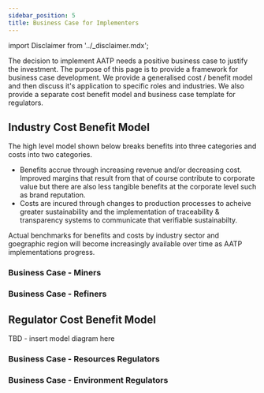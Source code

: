 ```yaml
---
sidebar_position: 5
title: Business Case for Implementers
---
```


import Disclaimer from '../\_disclaimer.mdx';

<Disclaimer />


The decision to implement AATP needs a positive business case to justify the investment. The purpose of this page is to provide a framework for business case development. We provide a generalised cost / benefit model and then discuss it's application to specific roles and industries. We also provide a separate cost benefit model and business case template for regulators.

## Industry Cost Benefit Model

The high level model shown below breaks benefits into three categories and costs into two categories.

* Benefits accrue through increasing revenue and/or decreasing cost. Improved margins that result from that of course contribute to corporate value but there are also less tangible benefits at the corporate level such as brand reputation. 
* Costs are incured through changes to production processes to acheive greater sustainability and the implementation of traceability & transparency systems to communicate that verifiable sustainabilty.


Actual benchmarks for benefits and costs by industry sector and goegraphic region will become increasingly available over time as AATP implementations progress.

### Business Case - Miners

### Business Case - Refiners


## Regulator Cost Benefit Model

TBD - insert model diagram here

### Business Case - Resources Regulators

### Business Case - Environment Regulators
